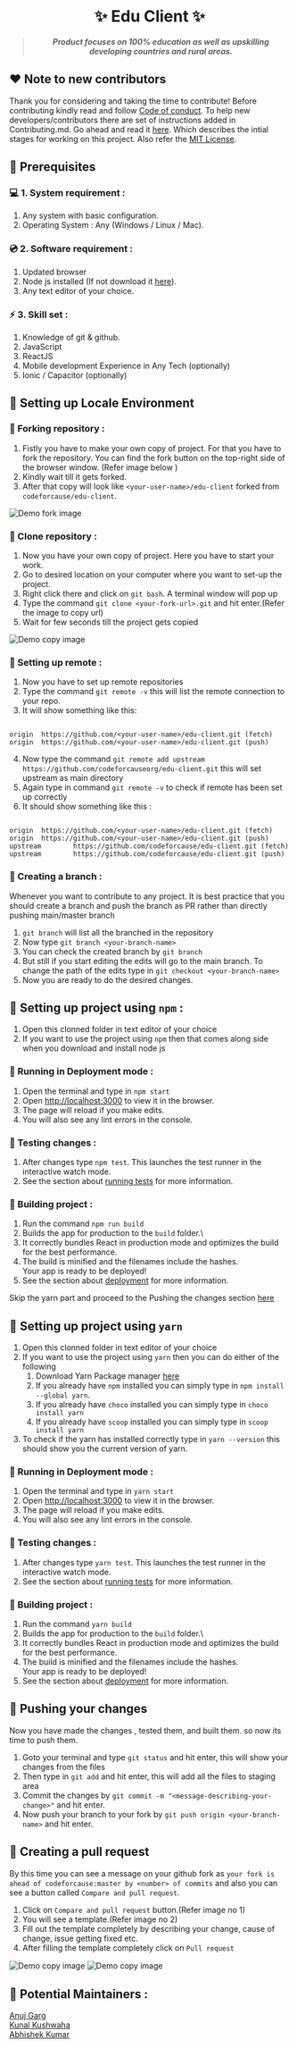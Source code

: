 <h1 align="center">
    ✨ Edu Client ✨
</h1>

<blockquote align="center"> <b><i>
    Product focuses on 100% education as well as upskilling developing countries and rural areas.</i></b>
</blockquote>

## ❤️ Note to new contributors 

Thank you for considering and taking the time to contribute! Before contributing kindly read and follow [Code of conduct](CODE_OF_CONDUCT.md). To help new developers/contributors there are set of instructions added in Contributing.md. Go ahead and read it [here](CONTRIBUTING.md). Which describes the intial stages for working on this project. Also refer the [MIT License](LICENSE.txt).

## 📌 Prerequisites

### 💻 1. System requirement :
1. Any system with basic configuration.
2. Operating System : Any (Windows / Linux / Mac).

### 💿 2. Software requirement :
1. Updated browser
2. Node js installed (If not download it [here](https://nodejs.org/en/download/)).
3. Any text editor of your choice.

### ⚡ 3. Skill set :
1. Knowledge of git & github.
2. JavaScript
3. ReactJS
4. Mobile development Experience in Any Tech (optionally)
5. Ionic / Capacitor (optionally)

## 📌 Setting up Locale Environment

### 🚩 Forking repository :

1. Fistly you have to make your own copy of project. For that you have to fork the repository. You can find the fork button on the top-right side of the browser window. (Refer image below ) 
2. Kindly wait till it gets forked.
3. After that copy will look like `<your-user-name>/edu-client` forked from `codeforcause/edu-client`.
<img src="./doc/images/fork.png" alt="Demo fork image" align="center"/>

### 🚩 Clone repository :

1. Now you have your own copy of project. Here you have to start your work.
2. Go to desired location on your computer where you want to set-up the project.
3. Right click there and click on `git bash`. A terminal window will pop up
4. Type the command `git clone <your-fork-url>.git` and hit enter.(Refer the image to copy url)
5. Wait for few seconds till the project gets copied
<img src="./doc/images/copy.png" alt="Demo copy image" align="center"/>

### 🚩 Setting up remote :

1. Now you have to set up remote repositories
2. Type the command `git remote -v` this will list the remote connection to your repo.
3. It will show something like this:
```console

origin  https://github.com/<your-user-name>/edu-client.git (fetch)
origin  https://github.com/<your-user-name>/edu-client.git (push)

```
4. Now type the command `git remote add upstream https://github.com/codeforcauseorg/edu-client.git` this will set upstream as main directory
5. Again type in command `git remote -v` to check if remote has been set up correctly
6. It should show something like this :

```console

origin  https://github.com/<your-user-name>/edu-client.git (fetch)
origin  https://github.com/<your-user-name>/edu-client.git (push)
upstream        https://github.com/codeforcause/edu-client.git (fetch)
upstream        https://github.com/codeforcause/edu-client.git (push)

```

### 🚩 Creating a branch :

Whenever you want to contribute to any project. It is best practice that you should create a branch and push the branch as PR rather than directly pushing main/master branch

1. `git branch` will list all the branched in the repository
2. Now type `git branch <your-branch-name>`
3. You can check the created branch by `git branch`
4. But still if you start editing the edits will go to the main branch. To change the path of the edits type in `git checkout <your-branch-name>`
5. Now you are ready to do the desired changes.

## 📌 Setting up project using `npm` :

1. Open this clonned folder in text editor of your choice
2. If you want to use the project using `npm` then that comes along side when you download and install node js

### 🚩 Running in Deployment mode :

1. Open the terminal and type in `npm start`
2. Open [http://localhost:3000](http://localhost:3000) to view it in the browser.
3. The page will reload if you make edits.
4. You will also see any lint errors in the console.

### 🚩 Testing changes :

1. After changes type `npm test`. This launches the test runner in the interactive watch mode.
2. See the section about [running tests](https://facebook.github.io/create-react-app/docs/running-tests) for more information. 

### 🚩 Building project :
1. Run the command `npm run build`
2. Builds the app for production to the `build` folder.\
3. It correctly bundles React in production mode and optimizes the build for the best performance.
4. The build is minified and the filenames include the hashes.\
Your app is ready to be deployed!
5. See the section about [deployment](https://facebook.github.io/create-react-app/docs/deployment) for more information.


Skip the yarn part and proceed to the Pushing the changes section [here](#-pushing-your-changes)

## 📌 Setting up project using `yarn`

1. Open this clonned folder in text editor of your choice
2. If you want to use the project using `yarn` then you can do either of the following
    1. Download Yarn Package manager [here](https://classic.yarnpkg.com/en/docs/install)
    2. If you already have `npm` installed you can simply type in `npm install --global yarn`.
    3. If you already have `choco` installed you can simply type in `choco install yarn` 
    4. If you already have `scoop` installed you can simply type in `scoop install yarn` 
3. To check if the yarn has installed correctly type in `yarn --version` this should show you the current version of yarn.

### 🚩 Running in Deployment mode :

1. Open the terminal and type in `yarn start`
2. Open [http://localhost:3000](http://localhost:3000) to view it in the browser.
3. The page will reload if you make edits.
4. You will also see any lint errors in the console.

### 🚩 Testing changes :

1. After changes type `yarn test`. This launches the test runner in the interactive watch mode.
2. See the section about [running tests](https://facebook.github.io/create-react-app/docs/running-tests) for more information. 

### 🚩 Building project :
1. Run the command `yarn build`
2. Builds the app for production to the `build` folder.\
3. It correctly bundles React in production mode and optimizes the build for the best performance.
4. The build is minified and the filenames include the hashes.\
Your app is ready to be deployed!
5. See the section about [deployment](https://facebook.github.io/create-react-app/docs/deployment) for more information.

## 📌 Pushing your changes

Now you have made the changes , tested them, and built them. so now its time to push them.
1. Goto your terminal and type `git status` and hit enter, this will show your changes from the files
2. Then type in `git add` and hit enter, this will add all the files to staging area
3. Commit the changes by `git commit -m "<message-describing-your-change>"` and hit enter.
4. Now push your branch to your fork by `git push origin <your-branch-name>` and hit enter.

## 📌 Creating a pull request

By this time you can see a message on your github fork as `your fork is ahead of codeforcause:master by <number> of commits` and also you can see a button called `Compare and pull request`. 
1. Click on `Compare and pull request` button.(Refer image no 1)
2. You will see a template.(Refer image no 2)
3. Fill out the template completely by describing your change, cause of change, issue getting fixed etc.
4. After filling the template completely click on `Pull request`
<img src="./doc/images/compareAndpull.png" alt="Demo copy image" align="center"/>
<img src="./doc/images/pull.png" alt="Demo copy image" align="center"/>

## 📌 Potential Maintainers :

[Anuj Garg](https://github.com/KeenWarrior)\
[Kunal Kushwaha](https://github.com/kunal-kushwaha)\
[Abhishek Kumar](https://github.com/Abhishek-kumar09)
